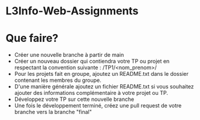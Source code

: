 # L3Info-Web-Assignments

# Que faire?

* Créer une nouvelle branche à partir de main
* Créer un nouveau dossier qui contiendra votre TP ou projet en respectant la convention suivante : /TP1/<nom_prenom>/
* Pour les projets fait en groupe, ajoutez un README.txt dans le dossier contenant les membres du groupe.
* D'une manière générale ajoutez un fichier README.txt si vous souhaitez ajouter des informations complémentaire à votre projet ou TP.
* Développez votre TP sur cette nouvelle branche
* Une fois le développement terminé, créez une pull request de votre branche vers la branche "final"
